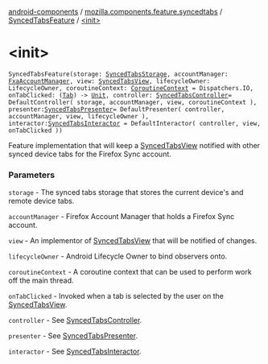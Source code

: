 [android-components](../../index.md) / [mozilla.components.feature.syncedtabs](../index.md) / [SyncedTabsFeature](index.md) / [&lt;init&gt;](./-init-.md)

# &lt;init&gt;

`SyncedTabsFeature(storage: `[`SyncedTabsStorage`](../../mozilla.components.feature.syncedtabs.storage/-synced-tabs-storage/index.md)`, accountManager: `[`FxaAccountManager`](../../mozilla.components.service.fxa.manager/-fxa-account-manager/index.md)`, view: `[`SyncedTabsView`](../../mozilla.components.feature.syncedtabs.view/-synced-tabs-view/index.md)`, lifecycleOwner: LifecycleOwner, coroutineContext: `[`CoroutineContext`](https://kotlinlang.org/api/latest/jvm/stdlib/kotlin.coroutines/-coroutine-context/index.html)` = Dispatchers.IO, onTabClicked: (`[`Tab`](../../mozilla.components.browser.storage.sync/-tab/index.md)`) -> `[`Unit`](https://kotlinlang.org/api/latest/jvm/stdlib/kotlin/-unit/index.html)`, controller: `[`SyncedTabsController`](../../mozilla.components.feature.syncedtabs.controller/-synced-tabs-controller/index.md)` = DefaultController(
        storage,
        accountManager,
        view,
        coroutineContext
    ), presenter: `[`SyncedTabsPresenter`](../../mozilla.components.feature.syncedtabs.presenter/-synced-tabs-presenter/index.md)` = DefaultPresenter(
        controller,
        accountManager,
        view,
        lifecycleOwner
    ), interactor: `[`SyncedTabsInteractor`](../../mozilla.components.feature.syncedtabs.interactor/-synced-tabs-interactor/index.md)` = DefaultInteractor(
        controller,
        view,
        onTabClicked
    ))`

Feature implementation that will keep a [SyncedTabsView](../../mozilla.components.feature.syncedtabs.view/-synced-tabs-view/index.md) notified with other synced device tabs for
the Firefox Sync account.

### Parameters

`storage` - The synced tabs storage that stores the current device's and remote device tabs.

`accountManager` - Firefox Account Manager that holds a Firefox Sync account.

`view` - An implementor of [SyncedTabsView](../../mozilla.components.feature.syncedtabs.view/-synced-tabs-view/index.md) that will be notified of changes.

`lifecycleOwner` - Android Lifecycle Owner to bind observers onto.

`coroutineContext` - A coroutine context that can be used to perform work off the main thread.

`onTabClicked` - Invoked when a tab is selected by the user on the [SyncedTabsView](../../mozilla.components.feature.syncedtabs.view/-synced-tabs-view/index.md).

`controller` - See [SyncedTabsController](../../mozilla.components.feature.syncedtabs.controller/-synced-tabs-controller/index.md).

`presenter` - See [SyncedTabsPresenter](../../mozilla.components.feature.syncedtabs.presenter/-synced-tabs-presenter/index.md).

`interactor` - See [SyncedTabsInteractor](../../mozilla.components.feature.syncedtabs.interactor/-synced-tabs-interactor/index.md).